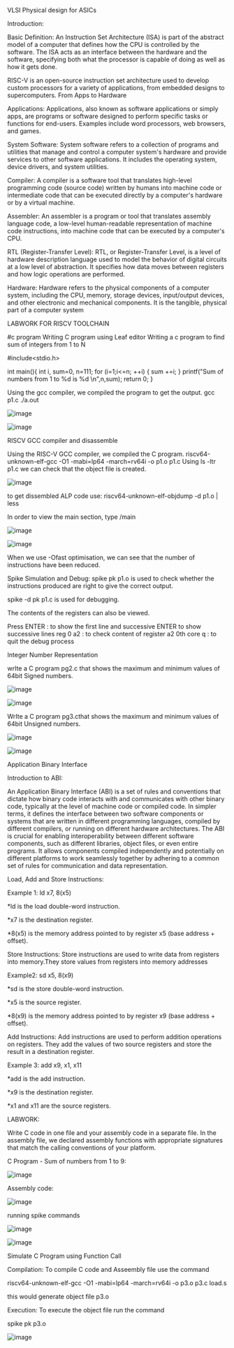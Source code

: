 VLSI Physical design for ASICs

Introduction:

Basic Definition:
An Instruction Set Architecture (ISA) is part of the abstract model of a computer that defines how the CPU is controlled by the software. The ISA acts as an interface between the hardware and the software, specifying both what the processor is capable of doing as well as how it gets done.

RISC-V is an open-source instruction set architecture used to develop custom processors for a variety of applications, from embedded designs to supercomputers.
From Apps to Hardware

Applications: Applications, also known as software applications or simply apps, are programs or software designed to perform specific tasks or functions for end-users. Examples include word processors, web browsers, and games.

System Software: System software refers to a collection of programs and utilities that manage and control a computer system's hardware and provide services to other software applications. It includes the operating system, device drivers, and system utilities.

Compiler: A compiler is a software tool that translates high-level programming code (source code) written by humans into machine code or intermediate code that can be executed directly by a computer's hardware or by a virtual machine.

Assembler: An assembler is a program or tool that translates assembly language code, a low-level human-readable representation of machine code instructions, into machine code that can be executed by a computer's CPU.

RTL (Register-Transfer Level): RTL, or Register-Transfer Level, is a level of hardware description language used to model the behavior of digital circuits at a low level of abstraction. It specifies how data moves between registers and how logic operations are performed.

Hardware: Hardware refers to the physical components of a computer system, including the CPU, memory, storage devices, input/output devices, and other electronic and mechanical components. It is the tangible, physical part of a computer system

LABWORK FOR RISCV TOOLCHAIN

#c program
Writing C program using Leaf editor Writing a c program to find sum of integers from 1 to N

#include<stdio.h>

int main(){
	int i, sum=0, n=111;
	for (i=1;i<=n; ++i) {
	sum +=i;
	}
	printf("Sum of numbers from 1 to %d is %d \n",n,sum);
	return 0;
}


Using the gcc compiler, we compiled the program to get the output.
gcc p1.c
./a.out

![image](https://github.com/Shubhashree359/pes_asic_class/assets/142501263/fdb29805-3ef4-415e-88fa-b8b00db6081a)

![image](https://github.com/Shubhashree359/pes_asic_class/assets/142501263/e8a37228-7071-4be1-b417-3a18a64bf2c9)

RISCV GCC compiler and disassemble

Using the RISC-V GCC compiler, we compiled the C program.
riscv64-unknown-elf-gcc -O1 -mabi=lp64 -march=rv64i -o p1.o p1.c
Using ls -ltr p1.c we can check that the object file is created.

![image](https://github.com/Shubhashree359/pes_asic_class/assets/142501263/8565458b-896b-4613-a34e-f9ea96c126a0)

to get dissembled ALP code
use: riscv64-unknown-elf-objdump -d p1.o | less 

In order to view the main section, type /main

![image](https://github.com/Shubhashree359/pes_asic_class/assets/142501263/68f55983-ee86-450e-a60b-e9148178b484)

![image](https://github.com/Shubhashree359/pes_asic_class/assets/142501263/d227a66d-ee40-4a39-a3ea-8aaa01657359)

When we use -Ofast optimisation, we can see that the number of instructions have been reduced.


Spike Simulation and Debug:
spike pk p1.o is used to check whether the instructions produced are right to give the correct output.

spike -d pk p1.c is used for debugging.

The contents of the registers can also be viewed.

Press ENTER : to show the first line and successive ENTER to show successive lines reg 0 a2 : to check content of register a2 0th core q : to quit the debug process

Integer Number Representation

 wrIte a C program pg2.c that shows the maximum and minimum values of 64bit Signed numbers.
 
 ![image](https://github.com/Shubhashree359/pes_asic_class/assets/142501263/96eb4e06-4d0d-43ef-958a-700c4ab4b786)
 
 ![image](https://github.com/Shubhashree359/pes_asic_class/assets/142501263/76630dc7-18d7-486f-b983-5a00d684d2fc)

WrIte a C program pg3.cthat shows the maximum and minimum values of 64bit Unsigned numbers.

![image](https://github.com/Shubhashree359/pes_asic_class/assets/142501263/acd57345-f2f8-47a4-9acc-9f2f049ef21f)

![image](https://github.com/Shubhashree359/pes_asic_class/assets/142501263/6315bbbb-213d-4631-91f3-fc0b1c88ada3)

Application Binary Interface

Introduction to ABI:

  An Application Binary Interface (ABI) is a set of rules and conventions that dictate how binary code interacts with and communicates with other binary code, typically at the level of machine code or compiled code. In simpler terms, it defines the interface between two software components or systems that are written in different programming languages, compiled by different compilers, or running on different hardware architectures. The ABI is crucial for enabling interoperability between different software components, such as different libraries, object files, or even entire programs. It allows components compiled independently and potentially on different platforms to work seamlessly together by adhering to a common set of rules for communication and data representation.

Load, Add and Store Instructions:

Example 1: ld x7, 8(x5)

 *ld is the load double-word instruction.
 
 *x7 is the destination register.
 
 *8(x5) is the memory address pointed to by register x5 (base address + offset).
 
Store Instructions: Store instructions are used to write data from registers into memory.They store values from registers into memory addresses

Example2: sd x5, 8(x9)

 *sd is the store double-word instruction.
 
 *x5 is the source register.
 
 *8(x9) is the memory address pointed to by register x9 (base address + offset).
 
Add Instructions: Add instructions are used to perform addition operations on registers. They add the values of two source registers and store the result in a destination register.

Example 3: add x9, x1, x11

 *add is the add instruction.
 
 *x9 is the destination register.
 
 *x1 and x11 are the source registers.

LABWORK:

Write C code in one file and your assembly code in a separate file. In the assembly file, we declared assembly functions with appropriate signatures that match the calling conventions of your platform.

C Program - Sum of numbers from 1 to 9:

![image](https://github.com/Shubhashree359/pes_asic_class/assets/142501263/9be2ddeb-25bc-4d28-beb3-5053de0167f9)

Assembly code:

![image](https://github.com/Shubhashree359/pes_asic_class/assets/142501263/aaa724c6-4dae-495b-a149-769056d7cbf2)




running spike commands

![image](https://github.com/Shubhashree359/pes_asic_class/assets/142501263/ef3945d8-4b01-4a7e-871f-47647e8831ad)

![image](https://github.com/Shubhashree359/pes_asic_class/assets/142501263/160c57da-3eab-4450-a3ee-a96fddd758b8)

Simulate C Program using Function Call

Compilation: To compile C code and Asseembly file use the command

riscv64-unknown-elf-gcc -O1 -mabi=lp64 -march=rv64i -o p3.o p3.c load.s

this would generate object file p3.o

Execution: To execute the object file run the command

spike pk p3.o

![image](https://github.com/Shubhashree359/pes_asic_class/assets/142501263/94daf004-62a8-4b73-9ab3-2fa96812899f)

